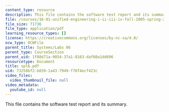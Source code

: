 ```yaml
---
content_type: resource
description: This file contains the software test report and its summary.
file: /courses/16-01-unified-engineering-i-ii-iii-iv-fall-2005-spring-2006/73258bf2b8391a437949f76f4ecf423c_spl6.pdf
file_size: 71736
file_type: application/pdf
learning_resource_types: []
license: https://creativecommons.org/licenses/by-nc-sa/4.0/
ocw_type: OCWFile
parent_title: Systems/Labs 06
parent_type: CourseSection
parent_uid: 1f88d71a-9054-37a1-8163-daf60a1dd696
resourcetype: Document
title: spl6.pdf
uid: 73258bf2-b839-1a43-7949-f76f4ecf423c
video_files:
  video_thumbnail_file: null
video_metadata:
  youtube_id: null
---
```

This file contains the software test report and its summary.